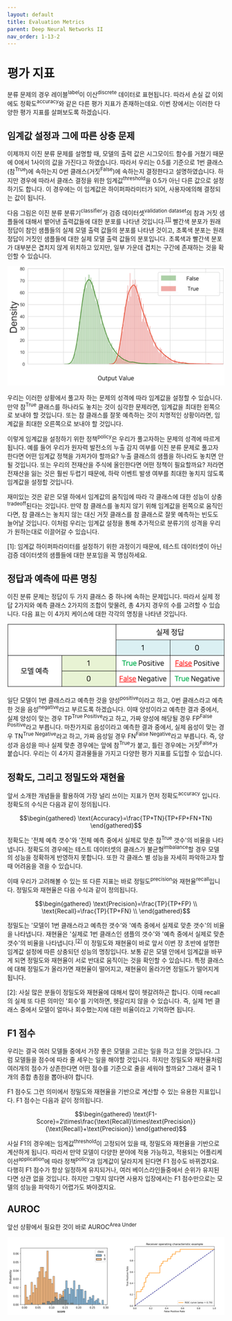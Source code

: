 ```yaml
---
layout: default
title: Evaluation Metrics
parent: Deep Neural Networks II
nav_order: 1-13-2
---
```


# 평가 지표

분류 문제의 경우 레이블<sup>label</sup>이 이산<sup>discrete</sup> 데이터로 표현됩니다.
따라서 손실 값 이외에도 정확도<sup>accuracy</sup>와 같은 다른 평가 지표가 존재하는데요.
이번 장에서는 이러한 다양한 평가 지표를 살펴보도록 하겠습니다.

## 임계값 설정과 그에 따른 상충 문제

이제까지 이진 분류 문제를 설명할 때, 모델의 출력 값은 시그모이드 함수를 거쳤기 때문에 0에서 1사이의 값을 가진다고 하였습니다.
따라서 우리는 0.5를 기준으로 1번 클래스(참<sup>True</sup>)에 속하는지 0번 클래스(거짓<sup>False</sup>)에 속하는지 결정한다고 설명하였습니다.
하지만 경우에 따라서 클래스 결정을 위한 임계값<sup>threshold</sup>을 0.5가 아닌 다른 값으로 설정하기도 합니다.
이 경우에는 이 임계값은 하이퍼파라미터가 되어, 사용자에의해 결정되는 값이 됩니다.

다음 그림은 이진 분류 분류기<sup>classifier</sup>가 검증 데이터셋<sup>validation dataset</sup>의 참과 거짓 샘플들에 대해서 뱉어낸 출력값들에 대한 분포를 나타낸 것입니다.<sup>[[1]](#footnote_1)</sup>
빨간색 분포가 원래 정답이 참인 샘플들의 실제 모델 출력 값들의 분포를 나타낸 것이고, 초록색 분포는 원래 정답이 거짓인 샘플들에 대한 실제 모델 출력 값들의 분포입니다.
초록색과 빨간색 분포가 대부분은 겹치지 않게 위치하고 있지만, 일부 가운데 겹치는 구간에 존재하는 것을 확인할 수 있습니다.

![](../../assets/images/1-13/02-score_dist.png)

우리는 이러한 상황에서 풀고자 하는 문제의 성격에 따라 임계값을 설정할 수 있습니다.
만약 참<sup>True</sup> 클래스를 하나라도 놓치는 것이 심각한 문제라면, 임계값을 최대한 왼쪽으로 보내야 할 것입니다.
또는 참 클래스를 잘못 예측하는 것이 치명적인 상황이라면, 임계값을 최대한 오른쪽으로 보내야 할 것입니다.

이렇게 임계값을 설정하기 위한 정책<sup>policy</sup>은 우리가 풀고자하는 문제의 성격에 따르게 됩니다.
예를 들어 우리가 원자력 발전소의 누출 감지 여부를 이진 분류 문제로 풀고자 한다면 어떤 임계값 정책을 가져가야 할까요?
누출 클래스의 샘플을 하나라도 놓치면 안될 것입니다.
또는 우리의 전재산을 주식에 올인한다면 어떤 정책이 필요할까요?
저라면 전재산을 잃는 것은 훨씬 두렵기 때문에, 하락 이벤트 발생 여부를 최대한 놓치지 않도록 임계값을 설정할 것입니다.

재미있는 것은 같은 모델 하에서 임계값의 움직임에 따라 각 클래스에 대한 성능이 상충<sup>tradeoff</sup>된다는 것입니다.
만약 참 클래스를 놓치지 않기 위해 임계값을 왼쪽으로 움직인다면, 참 클래스는 놓치지 않는 대신 거짓 클래스를 참 클래스로 잘못 예측하는 빈도도 늘어날 것입니다.
이처럼 우리는 임계값 설정을 통해 추가적으로 분류기의 성격을 우리가 원하는대로 이끌어갈 수 있습니다.

<a name="footnote_1">[1]</a>: 임계값 하이퍼파라미터를 설정하기 위한 과정이기 때문에, 테스트 데이터셋이 아닌 검증 데이터셋의 샘플들에 대한 분포임을 꼭 명심하세요.

## 정답과 예측에 따른 명칭

이진 분류 문제는 정답이 두 가지 클래스 중 하나에 속하는 문제입니다.
따라서 실제 정답 2가지와 예측 클래스 2가지의 조합이 맞물려, 총 4가지 경우의 수를 고려할 수 있습니다.
다음 표는 이 4가지 케이스에 대한 각각의 명칭을 나타낸 것입니다.

![](../../assets/images/1-13/02-binary_confusion_matrix.png)

일단 모델이 1번 클래스라고 예측한 것을 양성<sup>positive</sup>이라고 하고, 0번 클래스라고 예측한 것을 음성<sup>negative</sup>라고 부르도록 하겠습니다.
이때 양성이라고 예측한 결과 중에서, 실제 양성이 맞는 경우 TP<sup>True Positive</sup>라고 하고, 가짜 양성에 해당될 경우 FP<sup>False Positive</sup>라고 부릅니다.
마찬가지로 음성이라고 예측한 결과 중에서, 실제 음성이 맞는 경우 TN<sup>True Negative</sup>라고 하고, 가짜 음성일 경우 FN<sup>False Negative</sup>라고 부릅니다.
즉, 양성과 음성을 떠나 실제 맞춘 경우에는 앞에 참<sup>True</sup>가 붙고, 틀린 경우에는 거짓<sup>False</sup>가 붙습니다.
우리는 이 4가지 결과물들을 가지고 다양한 평가 지표를 도입할 수 있습니다.

## 정확도, 그리고 정밀도와 재현율

앞서 소개한 개념들을 활용하여 가장 널리 쓰이는 지표가 먼저 정확도<sup>accuracy</sup> 입니다.
정확도의 수식은 다음과 같이 정의됩니다.

$$\begin{gathered}
\text{Accuracy}=\frac{TP+TN}{TP+FP+FN+TN}
\end{gathered}$$

정확도는 '전체 예측 갯수'와 '전체 예측 중에서 실제로 맞춘 참<sup>True</sup> 갯수'의 비율을 나타냅니다.
정확도의 경우에는 테스트 데이터셋의 클래스가 불균형<sup>imbalance</sup>할 경우 모델의 성능을 정확하게 반영하지 못합니다.
또한 각 클래스 별 성능을 자세히 파악하고자 할 때 어려움을 겪을 수 있습니다.

이때 우리가 고려해볼 수 있는 또 다른 지표는 바로 정밀도<sup>precision</sup>와 재현율<sup>recall</sup>입니다.
정밀도와 재현율은 다음 수식과 같이 정의됩니다.

$$\begin{gathered}
\text{Precision}=\frac{TP}{TP+FP} \\
\text{Recall}=\frac{TP}{TP+FN} \\
\end{gathered}$$

정밀도는 '모델이 1번 클래스라고 예측한 갯수'와 '예측 중에서 실제로 맞춘 갯수'의 비율을 나타냅니다.
재현율은 '실제로 1번 클래스인 샘플의 갯수'와 '예측 중에서 실제로 맞춘 갯수'의 비율을 나타냅니다.<sup>[[2]](#footnote_2)</sup>
이 정밀도와 재현율이 바로 앞서 이번 장 초반에 설명한 임계값 설정에 따른 상충되던 성능의 명칭입니다.
보통 같은 모델 안에서 임계값을 바꾸게 되면 정밀도와 재현율이 서로 반대로 움직이는 것을 확인할 수 있습니다.
특정 클래스에 대해 정밀도가 올라가면 재현율이 떨어지고, 재현율이 올라가면 정밀도가 떨어지게 됩니다.

<a name="footnote_2">[2]</a>: 사실 많은 분들이 정밀도와 재현율에 대해서 많이 헷갈려하곤 합니다.
이때 recall의 실제 또 다른 의미인 '회수'를 기억하면, 헷갈리지 않을 수 있습니다.
즉, 실제 1번 클래스 중에서 모델이 얼마나 회수했는지에 대한 비율이라고 기억하면 됩니다.

## F1 점수

우리는 결국 여러 모델들 중에서 가장 좋은 모델을 고르는 일을 하고 있을 것입니다.
그럼 모델들을 점수에 따라 줄 세우는 일을 해야할 것입니다.
하지만 정밀도와 재현율처럼 여러개의 점수가 상존한다면 어떤 점수를 기준으로 줄을 세워야 할까요?
그래서 결국 1개의 종합 총점을 뽑아내야 합니다.

F1 점수도 그런 의미에서 정밀도와 재현율을 기반으로 계산할 수 있는 유용한 지표입니다.
F1 점수는 다음과 같이 정의됩니다.

$$\begin{gathered}
\text{F1-Score}=2\times\frac{\text{Recall}\times\text{Precision}}{\text{Recall}+\text{Precision}}
\end{gathered}$$

사실 F1의 경우에는 임계값<sup>threshold</sup>이 고정되어 있을 때, 정밀도와 재현율을 기반으로 계산하게 됩니다.
따라서 만약 모델이 다양한 분야에 적용 가능하고, 적용되는 어플리케이션<sup>application</sup>에 따라 정책<sup>policy</sup>과 임계값이 달라지게 된다면 F1 점수도 바뀌겠지요.
다행히 F1 점수가 항상 일정하게 유지되거나, 여러 베이스라인들중에서 순위가 유지된다면 상관 없을 것입니다.
하지만 그렇지 않다면 사용자 입장에서는 F1 점수만으로는 모델의 성능을 파악하기 어렵가도 봐야겠지요.

## AUROC

앞선 상황에서 필요한 것이 바로 AUROC<sup>Area Under</sup>

![](../../assets/images/1-13/02-auroc.png)
